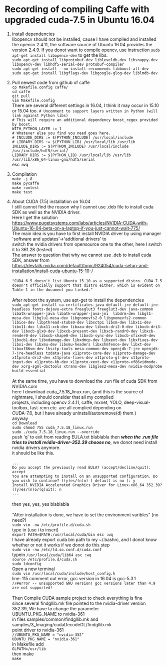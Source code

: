 # Recording of compiling Caffe with upgraded cuda-7.5 in Ubuntu 16.04

1. install dependencies   
libopencv should not be installed, cause I have complied and installed the opencv 2.4.11, the software source of Ubuntu 16.04 provides the version 2.4.9. If you donot want to compile opencv, use instruction `sudo apt-get install libopencv-dev` to get the libs.      
`sudo apt-get install libprotobuf-dev libleveldb-dev libsnappy-dev libopencv-dev libhdf5-serial-dev protobuf-compiler`   
`sudo apt-get install --no-install-recommends libboost-all-dev`    
`sudo apt-get install libgflags-dev libgoogle-glog-dev liblmdb-dev`    
2. Pull newest code from github of caffe  
`cp Makefile.config caffe/`   
`cd caffe`  
`git pull`  
`vim Makefile.config`   
There are several different settings in 16.04, I think it may occur in 15.10 or 15.04 too.
`# Uncomment to support layers written in Python (will link against Python libs)`    
`# This will require an additional dependency boost_regex provided by boost.`    
`WITH_PYTHON_LAYER := 1`    
`# Whatever else you find you need goes here.` </br>
`# INCLUDE_DIRS := $(PYTHON_INCLUDE) /usr/local/include`  </br>
`# LIBRARY_DIRS := $(PYTHON_LIB) /usr/local/lib /usr/lib` </br>
`INCLUDE_DIRS := $(PYTHON_INCLUDE) /usr/local/include /usr/include/hdf5/serial/` </br>
`LIBRARY_DIRS := $(PYTHON_LIB) /usr/local/lib /usr/lib /usr/lib/x86_64-linux-gnu/hdf5/serial` </br>
esc :wq </br>

3. Compilation </br>
`make -j 8` </br>
`make pycaffe`</br>
`make runtest`</br>
`make test`</br>

4. About CUDA (7.5) installation on 16.04 </br>
I still cannot find the reason why I cannot use .deb file to install cuda SDK as well as the NVIDIA driver. </br>
Here I get the solution https://www.pugetsystems.com/labs/articles/NVIDIA-CUDA-with-Ubuntu-16-04-beta-on-a-laptop-if-you-just-cannot-wait-775/</br>
The main idea is you have to first install NVIDIA driver by using manager 'software and updates'->'addtional drivers' to</br>
switch the nvidia drivers from opensource one to the other, here I switch it to 361.28 (tested)</br>
The answer to question that why we cannot use .deb to install cuda SDK, answer from</br> https://devtalk.nvidia.com/default/topic/924054/cuda-setup-and-installation/install-cuda-ubuntu-15-10-/</br></br>
`"CUDA 6.5 doesn't list Ubuntu 15.10 as a supported distro. CUDA 7.5 doesn't officially support that distro either, which is evident on Table 1 in the document you linked."` </br></br>
After reboot the system, use apt-get to install the dependencies </br>
`sudo apt-get install ca-certificates-java default-jre default-jre-headless fonts-dejavu-extra freeglut3 freeglut3-dev java-common libatk-wrapper-java libatk-wrapper-java-jni  libdrm-dev libgl1-mesa-dev libglu1-mesa-dev libgnomevfs2-0 libgnomevfs2-common libice-dev libpthread-stubs0-dev libsctp1 libsm-dev libx11-dev libx11-doc libx11-xcb-dev libxau-dev libxcb-dri2-0-dev libxcb-dri3-dev libxcb-glx0-dev libxcb-present-dev libxcb-randr0-dev libxcb-render0-dev libxcb-shape0-dev libxcb-sync-dev libxcb-xfixes0-dev libxcb1-dev libxdamage-dev libxdmcp-dev libxext-dev libxfixes-dev libxi-dev libxmu-dev libxmu-headers libxshmfence-dev libxt-dev libxxf86vm-dev lksctp-tools mesa-common-dev openjdk-7-jre openjdk-7-jre-headless tzdata-java x11proto-core-dev x11proto-damage-dev x11proto-dri2-dev x11proto-fixes-dev x11proto-gl-dev x11proto-input-dev x11proto-kb-dev x11proto-xext-dev x11proto-xf86vidmode-dev xorg-sgml-doctools xtrans-dev libgles2-mesa-dev nvidia-modprobe build-essential` </br> </br>
At the same time, you have to download the .run file of cuda SDK from NVIDIA.com </br>
here I download cuda_7.5.18_linux.run, (and this is the source of nightmare, I should consider that all my complied </br> projects, including opencv 2.4.11, caffe, mxnet, YOLO, deep-visual-toolbox, fast-rcnn etc. are all complied depending on </br> CUDA-7.0, but I have already uninstall/autoremove(d) them.) </br>
anyway </br>
`cd Download` </br>
`sudo chmod 755 cuda_7.5.18_linux.run` </br>
`sudo ./cuda_7.5.18_linux.run --override` </br>
push 'q' to exit from reading EULA.txt blablabla
then ***when the .run file tries to install nvidia-driver-352.39 choose no***, we donot need install nvidia drivers anymore.</br>
it should be like this. </br> </br>
`...` </br>
`Do you accept the previously read EULA? (accept/decline/quit): accept` </br>
`You are attempting to install on an unsupported configuration. Do you wish to continue? ((y)es/(n)o) [ default is no ]: y` </br>
`Install NVIDIA Accelerated Graphics Driver for Linux-x86_64 352.39? ((y)es/(n)o/(q)uit): n` </br>
`...` </br> </br>
then yes, yes, yes blablabla </br> </br>
"After installation is done, we have to set the environment varibles" (no need?) </br>
`sudo vim -nw /etc/profile.d/cuda.sh` </br>
type in (use i to insert) </br>
`export PATH=$PATH:/usr/local/cuda/bin esc :wq` </br>
I have already export cuda bin path to my ~/.bashrc, and I donot know whether or not it works if we donot do this step </br>
`sudo vim -nw /etc/ld.so.conf.d/cuda.conf` </br>
typein 
`/usr/local/cuda/lib64 esc :wq` </br>
`source /etc/profile.d/cuda.sh` </br>
`sudo ldconfig` </br>
Open a new terminal </br>
`sudo vim /usr/local/cuda/include/host_config.h` </br>
line: 115 comment out error, gcc version in 16.04 is gcc-5.3.1 </br>
`//#error -- unsupported GNU version! gcc versions later than 4.9 are not supported! `</br>
</br>Then Compile CUDA sample project to check everything is fine </br> 
since several findgllib.mk file pointed to the nvidia-driver version 352.39, We have to change the parameter</br> UBUNTU_PKG_NAME to nvidia-361 </br>
in files samples/common/findgllib.mk and samples/3_Imaging/cudaDecodeGL/findgllib.mk </br>
point driver to nvidia-361 </br>
`//UBUNTU_PKG_NAME = "nvidia-352"`</br>
`UBUNTU_PKG_NAME = "nvidia-361"` </br>
in Makefile add </br>
`GLPATH=/usr/lib`</br>
then make </br>
`make`</br>

